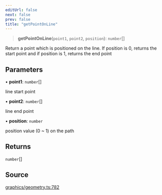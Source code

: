 ```yaml
---
editUrl: false
next: false
prev: false
title: "getPointOnLine"
---
```


> **getPointOnLine**(`point1`, `point2`, `position`): `number`[]

Return a point which is positioned on the line.
If position is 0, returns the start point and if position is 1, returns the end point

## Parameters

• **point1**: `number`[]

line start point

• **point2**: `number`[]

line end point

• **position**: `number`

position value (0 ~ 1) on the path

## Returns

`number`[]

## Source

[graphics/geometry.ts:782](https://github.com/dgmjs/dgmjs/blob/main/packages/core/src/graphics/geometry.ts#L782)

